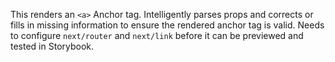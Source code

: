 This renders an `<a>` Anchor tag. Intelligently parses props and corrects or fills in missing information to ensure the rendered anchor tag is valid. Needs to configure `next/router` and `next/link` before it can be previewed and tested in Storybook.
